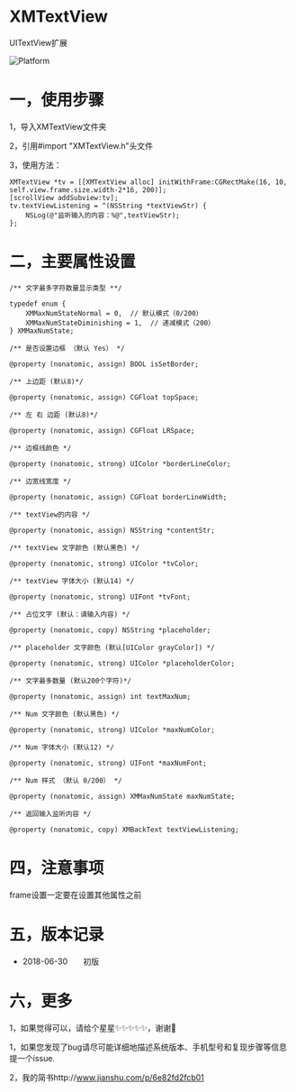 # XMTextView
UITextView扩展

![Platform](https://wx3.sinaimg.cn/mw690/e067b31fgy1fstabpijwjj20af0mkjrt.jpg)

# 一，使用步骤
1，导入XMTextView文件夹

2，引用#import "XMTextView.h"头文件

3，使用方法：

    XMTextView *tv = [[XMTextView alloc] initWithFrame:CGRectMake(16, 10, self.view.frame.size.width-2*16, 200)];
    [scrollView addSubview:tv];
    tv.textViewListening = ^(NSString *textViewStr) {
        NSLog(@"监听输入的内容：%@",textViewStr);
    };
   
# 二，主要属性设置

    /** 文字最多字符数量显示类型 **/

    typedef enum {
        XMMaxNumStateNormal = 0,  // 默认模式（0/200）
        XMMaxNumStateDiminishing = 1,  // 递减模式（200）
    } XMMaxNumState;

    /** 是否设置边框 （默认 Yes） */

    @property (nonatomic, assign) BOOL isSetBorder;

    /** 上边距 (默认8)*/

    @property (nonatomic, assign) CGFloat topSpace;

    /** 左 右 边距 (默认8)*/

    @property (nonatomic, assign) CGFloat LRSpace;

    /** 边框线颜色 */

    @property (nonatomic, strong) UIColor *borderLineColor;

    /** 边宽线宽度 */

    @property (nonatomic, assign) CGFloat borderLineWidth;

    /** textView的内容 */

    @property (nonatomic, assign) NSString *contentStr;

    /** textView 文字颜色 (默认黑色) */

    @property (nonatomic, strong) UIColor *tvColor;

    /** textView 字体大小 (默认14) */

    @property (nonatomic, strong) UIFont *tvFont;

    /** 占位文字 (默认：请输入内容) */

    @property (nonatomic, copy) NSString *placeholder;

    /** placeholder 文字颜色 (默认[UIColor grayColor]) */

    @property (nonatomic, strong) UIColor *placeholderColor;

    /** 文字最多数量 (默认200个字符)*/

    @property (nonatomic, assign) int textMaxNum;

    /** Num 文字颜色 (默认黑色) */

    @property (nonatomic, strong) UIColor *maxNumColor;

    /** Num 字体大小 (默认12) */

    @property (nonatomic, strong) UIFont *maxNumFont;

    /** Num 样式 （默认 0/200） */

    @property (nonatomic, assign) XMMaxNumState maxNumState;

    /** 返回输入监听内容 */

    @property (nonatomic, copy) XMBackText textViewListening;

# 四，注意事项
frame设置一定要在设置其他属性之前

# 五，版本记录

- 2018-06-30　　初版


# 六，更多

1，如果觉得可以，请给个星星✨✨✨✨✨，谢谢🙏

1，如果您发现了bug请尽可能详细地描述系统版本、手机型号和复现步骤等信息 提一个issue.

2，我的简书http://www.jianshu.com/p/6e82fd2fcb01



